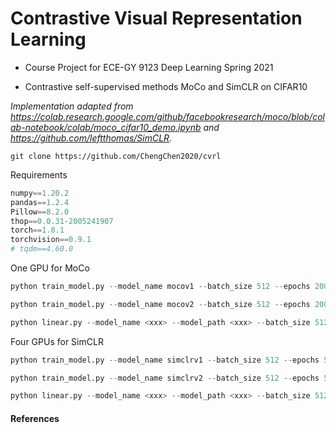 # Contrastive Visual Representation Learning
- Course Project for ECE-GY 9123 Deep Learning Spring 2021

- Contrastive self-supervised methods MoCo and SimCLR on CIFAR10

*Implementation adapted from https://colab.research.google.com/github/facebookresearch/moco/blob/colab-notebook/colab/moco_cifar10_demo.ipynb and https://github.com/leftthomas/SimCLR.*

```
git clone https://github.com/ChengChen2020/cvrl
```

Requirements

```python
numpy==1.20.2
pandas==1.2.4
Pillow==8.2.0
thop==0.0.31-2005241907
torch==1.8.1
torchvision==0.9.1
# tqdm==4.60.0
```
One GPU for MoCo
```python
python train_model.py --model_name mocov1 --batch_size 512 --epochs 200 --arch resnet18 --learning_rate 0.06 --temperature 0.1 --weight_decay 5e-4

python train_model.py --model_name mocov2 --batch_size 512 --epochs 200 --arch resnet18 --learning_rate 0.06 --temperature 0.1 --weight_decay 5e-4

python linear.py --model_name <xxx> --model_path <xxx> --batch_size 512 --epochs 100
```
Four GPUs for SimCLR
```python
python train_model.py --model_name simclrv1 --batch_size 512 --epochs 500 --arch resnet50 --learning_rate 1e-3 --temperature 0.5 --weight_decay 1e-6

python train_model.py --model_name simclrv2 --batch_size 512 --epochs 500 --arch resnet50 --learning_rate 1e-3 --temperature 0.5 --weight_decay 1e-6

python linear.py --model_name <xxx> --model_path <xxx> --batch_size 512 --epochs 100
```

#### References

[^1]: Kaiming He, Haoqi Fan, Yuxin Wu, Saining Xie, and Ross Girshick. Momentum contrast for unsupervised visual representation learning. CVPR, arXiv:1911.05722, 2019.
[^2]: Ting Chen, Simon Kornblith, Mohammad Norouzi, and Geoffrey Hinton. A simple framework for contrastive learning of visual representations. ICML, arXiv:2002.05709, 2020.
[^3]: Xinlei Chen, Haoqi Fan, Ross Girshick, and Kaiming He. Improved baselines with momentum contrastive learning. arXiv:2003.04297, 2020.
[^4]: Ting Chen, Simon Kornblith, Kevin Swersky, Mohammad Norouzi, and Geoffrey Hinton. Big self-supervised models are strong semi-supervised learners. NeurIPS, arXiv:2006.10029, 2020.